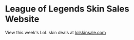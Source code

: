 # League of Legends Skin Sales Website

View this week's LoL skin deals at [lolskinsale.com](https://lolskinsale.com)
